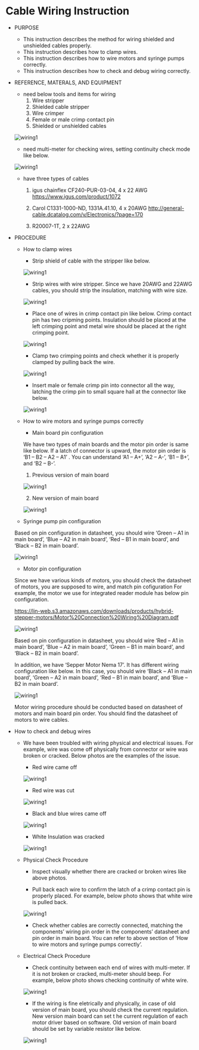 # Cable Wiring Instruction

- PURPOSE
    - This instruction describes the method for wiring shielded and unshielded cables properly. 
    - This instruction describes how to clamp wires.
    - This instruction describes how to wire motors and syringe pumps correctly.
    - This instruction describes how to check and debug wiring correctly.
    

- REFERENCE, MATERALS, AND EQUIPMENT 
    - need below tools and items for wiring
        1) Wire stripper
        2) Shielded cable stripper
        3) Wire crimper
        4) Female or male crimp contact pin
        5) Shielded or unshielded cables
    
    ![wiring1](img/1.jpg)

    - need multi-meter for checking wires, setting continuity check mode like below.
    
    ![wiring1](img/2.jpg)
    
    - have three types of cables
        1) igus chainflex CF240-PUR-03-04, 4 x 22 AWG
        https://www.igus.com/product/1072
        
        2)  Carol C1331-1000-ND, 1331A.41.10, 4 x 20AWG
        http://general-cable.dcatalog.com/v/Electronics/?page=170
        
        3) R20007-1T, 2 x 22AWG


- PROCEDURE 
    - How to clamp wires
        - Strip shield of cable with the stripper like below.
        
        ![wiring1](img/3.jpg)
        
        - Strip wires with wire stripper. Since we have 20AWG and 22AWG cables, you should strip the insulation, matching with wire size.
        
        ![wiring1](img/4.jpg)
        
        - Place one of wires in crimp contact pin like below. Crimp contact pin has two cripming points. Insulation should be placed at the left crimping point and metal wire should be placed at the right crimping point.
        
        ![wiring1](img/5.jpg)
        
        - Clamp two crimping points and check whether it is properly clamped by pulling  back the wire.
        
        ![wiring1](img/6.jpg)
        
        - Insert male or female crimp pin into connector all the way, latching the crimp pin to small square hall at the connector like below.
        
        ![wiring1](img/7.jpg)
        
    - How to wire motors and syringe pumps correctly
        - Main board pin configuration
      
        We have two types of main boards and the motor pin order is same like below.
        If a latch of connector is upward, the motor pin order is ‘B1 – B2 – A2 – A1’ .
        You can understand ‘A1 – A+’, ‘A2 – A-’, ‘B1 – B+’, and ‘B2 – B-’.
       
        1) Previous version of main board
        
        ![wiring1](img/8.jpg)
      
        2) New version of main board
        
        ![wiring1](img/9.jpg)
      
    - Syringe pump pin configuration
      
    Based on pin configuration in datasheet, you should wire ‘Green – A1 in main board’,  ‘Blue – A2 in main board’, ‘Red – B1 in main board’, and ‘Black – B2 in main board’.
    
    ![wiring1](img/10.png)
    
    - Motor pin configuration
      
    Since we have various kinds of motors, you should check the datasheet of motors, you are supposed to wire, and match pin cofiguration
    For example, the motor we use for integrated reader module has below pin configuration.
    
    https://lin-web.s3.amazonaws.com/downloads/products/hybrid-stepper-motors/Motor%20Connection%20Wiring%20Diagram.pdf
    
    ![wiring1](img/11.png)
    
    Based on pin configuration in datasheet, you should wire ‘Red – A1 in main board’,  ‘Blue – A2 in main board’, ‘Green – B1 in main board’, and ‘Black – B2 in main board’.
    
    In addition, we have ‘Sepper Motor Nema 17’. It has different wiring configuration like below. In this case, you should wire ‘Black – A1 in main board’,  ‘Green – A2 in main board’, ‘Red – B1 in main board’, and ‘Blue – B2 in main board’.
    
    ![wiring1](img/12.jpg)
    
    Motor wiring procedure should be conducted based on datasheet of motors and main board pin order. You should find the datasheet of motors to wire cables.
    
- How to check and debug wires
    - We have been troubled with wiring physical and electrical issues. For example, wire was come off physically from connector or wire was broken or cracked. Below photos are the examples of the issue.

        - Red wire came off
        
        ![wiring1](img/13.jpg)
        
        - Red wire was cut
        
        ![wiring1](img/14.jpg)
        
        - Black and blue wires came off
        
        ![wiring1](img/15.jpg)
    
        - White Insulation was cracked 
        
        ![wiring1](img/16.jpg)

    - Physical Check Procedure

        - Inspect visually whether there are cracked or broken wires like above photos. 
        
        - Pull back each wire to confirm the latch of a crimp contact pin is properly placed. For example, below photo shows that white wire is pulled back.
		
		![wiring1](img/17.png)
	    
	    - Check whether cables are correctly connected, matching the components’ wiring  	pin order in the components’ datasheet and pin order in main board. You can refer 	to above section of ‘How to wire motors and syringe pumps correctly’.
	    	
	- Electrical Check Procedure

        - Check continuity between each end of wires with multi-meter. If it is not broken 	or cracked, multi-meter should beep. For example, below photo shows checking 	continuity of white wire.
        
        ![wiring1](img/18.png)
		
		- If the wiring is fine eletrically and physically, in case of old version of main 	board, you should check the current regulation. New version main board can set t	he current regulation of each motor driver based on software. Old version of main 	board should be set by variable resistor like below.
        
        ![wiring1](img/19.png)

    

